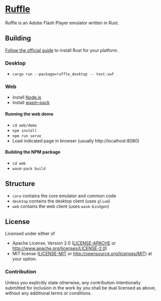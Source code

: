 # [Ruffle](https://github.com/Herschel/ruffle)

Ruffle is an Adobe Flash Player emulator written in Rust.

## Building
 
[Follow the official guide](https://www.rust-lang.org/tools/install) to install Rust for your platform.

### Desktop

* `cargo run --package=ruffle_desktop -- test.swf`

### Web

* Install [Node.js](https://nodejs.org/en/)
* Install [wasm-pack](https://rustwasm.github.io/wasm-pack/installer/)

#### Running the web demo

* `cd web/demo`
* `npm install`
* `npm run serve`
* Load indicated page in browser (usually http://localhost:8080)

#### Building the NPM package

* `cd web`
* `wasm-pack build`

## Structure

- `core` contains the core emulator and common code
- `desktop` contains the desktop client (uses `glium`)
- `web` contains the web client (uses `wasm-bindgen`)

## License

Licensed under either of
 * Apache License, Version 2.0 ([LICENSE-APACHE](LICENSE-APACHE) or http://www.apache.org/licenses/LICENSE-2.0)
 * MIT license ([LICENSE-MIT](LICENSE-MIT) or http://opensource.org/licenses/MIT)
at your option.

### Contribution

Unless you explicitly state otherwise, any contribution intentionally submitted
for inclusion in the work by you shall be dual licensed as above, without any
additional terms or conditions.
